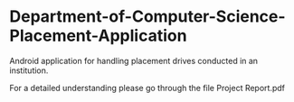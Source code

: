 # Department-of-Computer-Science-Placement-Application
Android application for handling placement drives conducted in an institution.

For a detailed understanding please go through the file Project Report.pdf

